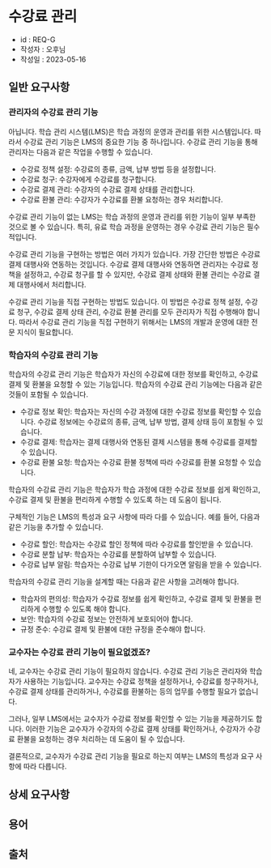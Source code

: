 # 수강료 관리

- id : REQ-G
- 작성자 : 오후님
- 작성일 : 2023-05-16

## 일반 요구사항
### 관리자의 수강료 관리 기능
아닙니다. 학습 관리 시스템(LMS)은 학습 과정의 운영과 관리를 위한 시스템입니다. 따라서 수강료 관리 기능은 LMS의 중요한 기능 중 하나입니다. 수강료 관리 기능을 통해 관리자는 다음과 같은 작업을 수행할 수 있습니다.

- 수강료 정책 설정: 수강료의 종류, 금액, 납부 방법 등을 설정합니다.
- 수강료 청구: 수강자에게 수강료를 청구합니다.
- 수강료 결제 관리: 수강자의 수강료 결제 상태를 관리합니다.
- 수강료 환불 관리: 수강자가 수강료를 환불 요청하는 경우 처리합니다.

수강료 관리 기능이 없는 LMS는 학습 과정의 운영과 관리를 위한 기능이 일부 부족한 것으로 볼 수 있습니다. 특히, 유료 학습 과정을 운영하는 경우 수강료 관리 기능은 필수적입니다.

수강료 관리 기능을 구현하는 방법은 여러 가지가 있습니다. 가장 간단한 방법은 수강료 결제 대행사와 연동하는 것입니다. 수강료 결제 대행사와 연동하면 관리자는 수강료 정책을 설정하고, 수강료 청구를 할 수 있지만, 수강료 결제 상태와 환불 관리는 수강료 결제 대행사에서 처리합니다.

수강료 관리 기능을 직접 구현하는 방법도 있습니다. 이 방법은 수강료 정책 설정, 수강료 청구, 수강료 결제 상태 관리, 수강료 환불 관리를 모두 관리자가 직접 수행해야 합니다. 따라서 수강료 관리 기능을 직접 구현하기 위해서는 LMS의 개발과 운영에 대한 전문 지식이 필요합니다.
### 학습자의 수강료 관리 기능
학습자의 수강료 관리 기능은 학습자가 자신의 수강료에 대한 정보를 확인하고, 수강료 결제 및 환불을 요청할 수 있는 기능입니다. 학습자의 수강료 관리 기능에는 다음과 같은 것들이 포함될 수 있습니다.

- 수강료 정보 확인: 학습자는 자신의 수강 과정에 대한 수강료 정보를 확인할 수 있습니다. 수강료 정보에는 수강료의 종류, 금액, 납부 방법, 결제 상태 등이 포함될 수 있습니다.
- 수강료 결제: 학습자는 결제 대행사와 연동된 결제 시스템을 통해 수강료를 결제할 수 있습니다.
- 수강료 환불 요청: 학습자는 수강료 환불 정책에 따라 수강료를 환불 요청할 수 있습니다.

학습자의 수강료 관리 기능은 학습자가 학습 과정에 대한 수강료 정보를 쉽게 확인하고, 수강료 결제 및 환불을 편리하게 수행할 수 있도록 하는 데 도움이 됩니다.

구체적인 기능은 LMS의 특성과 요구 사항에 따라 다를 수 있습니다. 예를 들어, 다음과 같은 기능을 추가할 수 있습니다.

- 수강료 할인: 학습자는 수강료 할인 정책에 따라 수강료를 할인받을 수 있습니다.
- 수강료 분할 납부: 학습자는 수강료를 분할하여 납부할 수 있습니다.
- 수강료 납부 알림: 학습자는 수강료 납부 기한이 다가오면 알림을 받을 수 있습니다.

학습자의 수강료 관리 기능을 설계할 때는 다음과 같은 사항을 고려해야 합니다.

- 학습자의 편의성: 학습자가 수강료 정보를 쉽게 확인하고, 수강료 결제 및 환불을 편리하게 수행할 수 있도록 해야 합니다.
- 보안: 학습자의 수강료 정보는 안전하게 보호되어야 합니다.
- 규정 준수: 수강료 결제 및 환불에 대한 규정을 준수해야 합니다.
### 교수자는 수강료 관리 기능이 필요없겠죠?
  
네, 교수자는 수강료 관리 기능이 필요하지 않습니다. 수강료 관리 기능은 관리자와 학습자가 사용하는 기능입니다. 교수자는 수강료 정책을 설정하거나, 수강료를 청구하거나, 수강료 결제 상태를 관리하거나, 수강료를 환불하는 등의 업무를 수행할 필요가 없습니다.

그러나, 일부 LMS에서는 교수자가 수강료 정보를 확인할 수 있는 기능을 제공하기도 합니다. 이러한 기능은 교수자가 수강자의 수강료 결제 상태를 확인하거나, 수강자가 수강료 환불을 요청하는 경우 처리하는 데 도움이 될 수 있습니다.

결론적으로, 교수자가 수강료 관리 기능을 필요로 하는지 여부는 LMS의 특성과 요구 사항에 따라 다릅니다.

## 상세 요구사항


## 용어 


## 출처 



